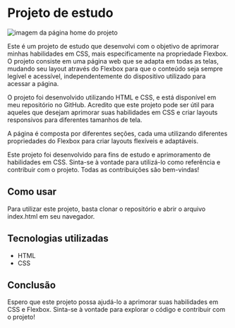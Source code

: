 # Projeto de estudo

![imagem da página home do projeto](https://github.com/srandersondev/FlexBlog/blob/main/img/home.png)

Este é um projeto de estudo que desenvolvi com o objetivo de aprimorar minhas habilidades em CSS, mais especificamente na propriedade Flexbox. O projeto consiste em uma página web que se adapta em todas as telas, mudando seu layout através do Flexbox para que o conteúdo seja sempre legível e acessível, independentemente do dispositivo utilizado para acessar a página.

O projeto foi desenvolvido utilizando HTML e CSS, e está disponível em meu repositório no GitHub. Acredito que este projeto pode ser útil para aqueles que desejam aprimorar suas habilidades em CSS e criar layouts responsivos para diferentes tamanhos de tela.

A página é composta por diferentes seções, cada uma utilizando diferentes propriedades do Flexbox para criar layouts flexíveis e adaptáveis.

Este projeto foi desenvolvido para fins de estudo e aprimoramento de habilidades em CSS. Sinta-se à vontade para utilizá-lo como referência e contribuir com o projeto. Todas as contribuições são bem-vindas!

## Como usar
Para utilizar este projeto, basta clonar o repositório e abrir o arquivo index.html em seu navegador.

## Tecnologias utilizadas
* HTML
* CSS

## Conclusão
Espero que este projeto possa ajudá-lo a aprimorar suas habilidades em CSS e Flexbox. Sinta-se à vontade para explorar o código e contribuir com o projeto!
